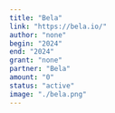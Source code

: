 ```yaml
---
title: "Bela"
link: "https://bela.io/"
author: "none"
begin: "2024"
end: "2024"
grant: "none"
partner: "Bela"
amount: "0"
status: "active"
image: "./bela.png"
---
```


